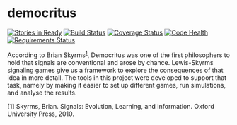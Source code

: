 # democritus

[![Stories in Ready](https://badge.waffle.io/josepedrocorreia/democritus.png?label=ready&title=ready)](http://waffle.io/carangorango/democritus)
[![Build Status](https://travis-ci.org/josepedrocorreia/democritus.svg?branch=master)](https://travis-ci.org/carangorango/democritus)
[![Coverage Status](https://coveralls.io/repos/github/josepedrocorreia/democritus/badge.svg?branch=master)](https://coveralls.io/github/carangorango/democritus?branch=master)
[![Code Health](https://landscape.io/github/josepedrocorreia/democritus/master/landscape.svg?style=flat)](https://landscape.io/github/carangorango/democritus/master)
[![Requirements Status](https://requires.io/github/josepedrocorreia/democritus/requirements.svg?branch=master)](https://requires.io/github/carangorango/democritus/requirements/?branch=master)

According to Brian Skyrms<sup>[1](#f1)</sup>, Democritus was one of the first philosophers to hold that signals are conventional and arose by chance. Lewis-Skyrms signaling games give us a framework to explore the consequences of that idea in more detail. The tools in this project were developed to support that task, namely by making it easier to set up different games, run simulations, and analyse the results.

<a name="f1">[1]</a> Skyrms, Brian. Signals: Evolution, Learning, and Information. Oxford University Press, 2010.
